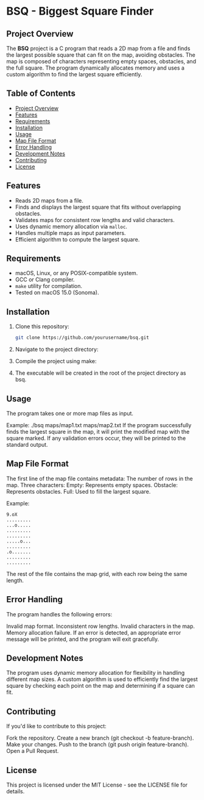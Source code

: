 # BSQ - Biggest Square Finder

## Project Overview

The **BSQ** project is a C program that reads a 2D map from a file and finds the largest possible square that can fit on the map, avoiding obstacles. The map is composed of characters representing empty spaces, obstacles, and the full square. The program dynamically allocates memory and uses a custom algorithm to find the largest square efficiently.

## Table of Contents

- [Project Overview](#project-overview)
- [Features](#features)
- [Requirements](#requirements)
- [Installation](#installation)
- [Usage](#usage)
- [Map File Format](#map-file-format)
- [Error Handling](#error-handling)
- [Development Notes](#development-notes)
- [Contributing](#contributing)
- [License](#license)

## Features

- Reads 2D maps from a file.
- Finds and displays the largest square that fits without overlapping obstacles.
- Validates maps for consistent row lengths and valid characters.
- Uses dynamic memory allocation via `malloc`.
- Handles multiple maps as input parameters.
- Efficient algorithm to compute the largest square.

## Requirements

- macOS, Linux, or any POSIX-compatible system.
- GCC or Clang compiler.
- `make` utility for compilation.
- Tested on macOS 15.0 (Sonoma).

## Installation

1. Clone this repository:

   ```bash
   git clone https://github.com/yourusername/bsq.git
2. Navigate to the project directory:
3. Compile the project using make:
4. The executable will be created in the root of the project directory as bsq.

## Usage
The program takes one or more map files as input.

Example:
./bsq maps/map1.txt maps/map2.txt
If the program successfully finds the largest square in the map, it will print the modified map with the square marked. If any validation errors occur, they will be printed to the standard output.

## Map File Format
The first line of the map file contains metadata:
The number of rows in the map.
Three characters:
Empty: Represents empty spaces.
Obstacle: Represents obstacles.
Full: Used to fill the largest square.

Example:
   ```
   9.oX
   .........
   ...o.....
   .........
   .........
   .....o...
   .........
   .o.......
   .........
   .........
```

The rest of the file contains the map grid, with each row being the same length.

## Error Handling
The program handles the following errors:

Invalid map format.
Inconsistent row lengths.
Invalid characters in the map.
Memory allocation failure.
If an error is detected, an appropriate error message will be printed, and the program will exit gracefully.

## Development Notes
The program uses dynamic memory allocation for flexibility in handling different map sizes.
A custom algorithm is used to efficiently find the largest square by checking each point on the map and determining if a square can fit.

## Contributing
If you'd like to contribute to this project:

Fork the repository.
Create a new branch (git checkout -b feature-branch).
Make your changes.
Push to the branch (git push origin feature-branch).
Open a Pull Request.

## License
This project is licensed under the MIT License - see the LICENSE file for details.
